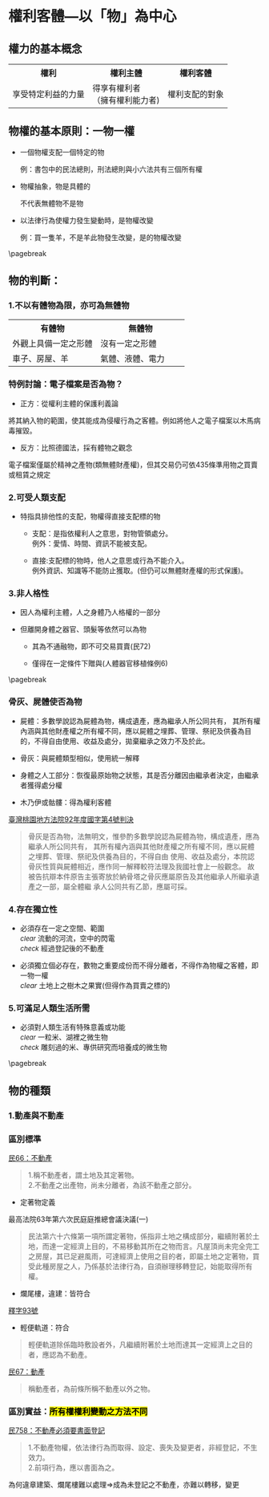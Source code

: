 
# 權利客體―以「物」為中心

<link href="https://fonts.googleapis.com/icon?family=Material+Icons" rel="stylesheet">

## 權力的基本概念
<table>
  <tr>
    <th>權利</th>
    <th>權利主體</th>
    <th>權利客體</th>
  </tr>
  <tr>
    <td>享受特定利益的力量</td>
    <td>得享有權利者<br>
       （擁有權利能力者)</td>
    <td>權利支配的對象</td>
  </tr>
</table>

## 物權的基本原則：一物一權

- 一個物權支配一個特定的物

  例：書包中的民法總則，刑法總則與小六法共有三個所有權

- 物權抽象，物是具體的

  不代表無體物不是物

- 以法律行為使權力發生變動時，是物權改變

  例：買一隻羊，不是羊此物發生改變，是的物權改變

\pagebreak

## 物的判斷：

### 1.不以有體物為限，亦可為無體物
<table>
  <tr>
    <th width="50%">有體物</th>
    <th width="50%">無體物</th>
  </tr>
  <tr>
    <td>外觀上具備一定之形體</td>
    <td>沒有一定之形體</td>
  </tr>
  <tr>
    <td>車子、房屋、羊</td>
    <td>氣體、液體、電力</td>
  </tr>
</table>

### 特例討論：電子檔案是否為物？

- 正方：從權利主體的保護利義論

將其納入物的範圍，使其能成為侵權行為之客體。例如將他人之電子檔案以木馬病毒摧毀。

- 反方：比照德國法，採有體物之觀念

電子檔案僅屬於精神之產物(類無體財產權)，但其交易仍可依435條準用物之買賣或租賃之規定


### 2.可受人類支配

- 特指具排他性的支配，物權得直接支配標的物

  + 支配：是指依權利人之意思，對物管領處分。<br>例外：愛情、時間、資訊不能被支配。

  + 直接:支配標的物時，他人之意思或行為不能介入。
  <br>例外資訊、知識等不能防止獲取。(但仍可以無體財產權的形式保護)。

### 3.非人格性

- 因人為權利主體，人之身體乃人格權的一部分

- 但離開身體之器官、頭髮等依然可以為物

  + 其為不通融物，即不可交易買賣(民72)
  
  + 僅得在一定條件下贈與(人體器官移植條例6)

\pagebreak

### 骨灰、屍體使否為物

- 屍體：多數學說認為屍體為物，構成遺產，應為繼承人所公同共有， 其所有權內涵與其他財產權之所有權不同，應以屍體之埋葬、管理、祭祀及供養為目的，不得自由使用、收益及處分，拋棄繼承之效力不及於此。

- 骨灰：與屍體類型相似，使用統一解釋

- 身體之人工部分：恢復最原始物之狀態，其是否分離因由繼承者決定，由繼承者獲得處分權

- 木乃伊或骷髏：得為權利客體

[臺灣桃園地方法院92年度國字第4號判決]("https://tyd.judicial.gov.tw")

> 骨灰是否為物，法無明文，惟參酌多數學說認為屍體為物，構成遺產，應為繼承人所公同共有， 其所有權內涵與其他財產權之所有權不同，應以屍體之埋葬、管理、祭祀及供養為目的，不得自由 使用、收益及處分，本院認骨灰性質與屍體相近，應作同一解釋較符法理及我國社會上一般觀念。 故被告抗辯本件原告主張寄放於納骨塔之骨灰應屬原告及其他繼承人所繼承遺產之一部，屬全體繼 承人公同共有乙節，應屬可採。

### 4.存在獨立性

- 必須存在一定之空間、範圍<br>
  <i class="material-icons" style="font-size:13px">clear</i>
  流動的河流，空中的閃電<br>
   <i class="material-icons" style="font-size:13px">check</i>
   經過登記後的不動產

- 必須獨立個必存在，數物之重要成份而不得分離者，不得作為物權之客體，即一物一權<br>
  <i class="material-icons">clear</i>
  土地上之樹木之果實(但得作為買賣之標的)
  
### 5.可滿足人類生活所需

- 必須對人類生活有特殊意義或功能<br>
  <i class="material-icons" style="font-size:13px">clear</i>
  一粒米、湖裡之微生物<br>
   <i class="material-icons" style="font-size:13px">check</i>
   雕刻過的米、專供研究而培養成的微生物

\pagebreak

## 物的種類
### 1.動產與不動產

### 區別標準

[民66：不動產](https://law.moj.gov.tw/LawClass/LawSingle.aspx?pcode=B0000001&flno=66)

> 1.稱不動產者，謂土地及其定著物。<br>
  2.不動產之出產物，尚未分離者，為該不動產之部分。
 
- 定著物定義

最高法院63年第六次民庭庭推總會議決議(一)

> 民法第六十六條第一項所謂定著物，係指非土地之構成部分，繼續附著於土地，而達一定經濟上目的，不易移動其所在之物而言。凡屋頂尚未完全完工之房屋，其已足避風雨，可達經濟上使用之目的者，即屬土地之定著物，買受此種房屋之人，乃係基於法律行為，自須辦理移轉登記，始能取得所有權。

- 爛尾樓，違建：皆符合


[釋字93號](https://cons.judicial.gov.tw/docdata.aspx?fid=100&id=310274)

- 輕便軌道：符合

> 輕便軌道除係臨時敷設者外，凡繼續附著於土地而達其一定經濟上之目的者，應認為不動產。
 
[民67：動產](https://law.moj.gov.tw/LawClass/LawSingle.aspx?pcode=B0000001&flno=67)

> 稱動產者，為前條所稱不動產以外之物。

### 區別實益：<mark>所有權權利變動之方法不同</mark>

[民758：不動產必須要書面登記](https://law.moj.gov.tw/LawClass/LawSingle.aspx?pcode=B0000001&flno=67)

> 1.不動產物權，依法律行為而取得、設定、喪失及變更者，非經登記，不生效力。<br>
  2.前項行為，應以書面為之。

為何違章建築、爛尾樓難以處理=>成為未登記之不動產，亦難以轉移，變更
